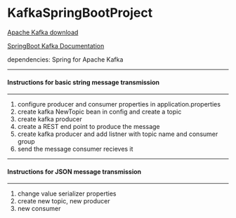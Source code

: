 # KafkaSpringBootProject

[Apache Kafka download](https://kafka.apache.org/quickstart)

[SpringBoot Kafka Documentation](https://spring.io/projects/spring-kafka)

dependencies:
Spring for Apache Kafka 

-------------------------------------------------------------------------------------------------------------
#### Instructions for basic string message transmission
-------------------------------------------------------------------------------------------------------------
1. configure producer and consumer properties in application.properties
2. create kafka  NewTopic bean in config and create a topic
3. create kafka producer
4. create a REST end point to produce the message
5. create kafka producer and add listner with topic name and consumer group
6. send the message consumer recieves it

-------------------------------------------------------------------------------------------------------------
#### Instructions for JSON message transmission
-------------------------------------------------------------------------------------------------------------
1. change value serializer properties
2. create new topic, new producer
3. new consumer
